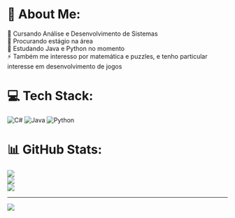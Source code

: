 # 💫 About Me:
🔭 Cursando Análise e Desenvolvimento de Sistemas<br>👯 Procurando estágio na área<br>🌱 Estudando Java e Python no momento<br>⚡ Também me interesso por matemática e puzzles, e tenho particular interesse em desenvolvimento de jogos


# 💻 Tech Stack:
![C#](https://img.shields.io/badge/c%23-%23239120.svg?style=for-the-badge&logo=csharp&logoColor=white) ![Java](https://img.shields.io/badge/java-%23ED8B00.svg?style=for-the-badge&logo=openjdk&logoColor=white) ![Python](https://img.shields.io/badge/python-3670A0?style=for-the-badge&logo=python&logoColor=ffdd54)
# 📊 GitHub Stats:
![](https://github-readme-stats.vercel.app/api?username=G-OliverDev&theme=github_dark&hide_border=false&include_all_commits=false&count_private=false)<br/>
![](https://github-readme-streak-stats.herokuapp.com/?user=G-OliverDev&theme=github_dark&hide_border=false)<br/>
![](https://github-readme-stats.vercel.app/api/top-langs/?username=G-OliverDev&theme=github_dark&hide_border=false&include_all_commits=false&count_private=false&layout=compact)

---
[![](https://visitcount.itsvg.in/api?id=G-OliverDev&icon=0&color=9)](https://visitcount.itsvg.in)

<!-- Proudly created with GPRM ( https://gprm.itsvg.in ) -->